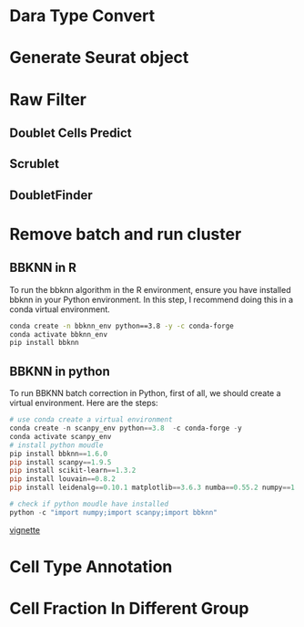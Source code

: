 # Dara Type Convert

# Generate Seurat object

# Raw Filter

## Doublet Cells Predict

## Scrublet

## DoubletFinder

# Remove batch and run cluster

## BBKNN in R

To run the bbknn algorithm in the R environment, ensure you have installed bbknn in your Python environment. In this step, I recommend doing this in a conda virtual environment.

```bash
conda create -n bbknn_env python==3.8 -y -c conda-forge
conda activate bbknn_env
pip install bbknn
```

## BBKNN in python

To run BBKNN batch correction in Python, first of all, we should create a virtual environment. Here are the steps:

```powershell
# use conda create a virtual environment
conda create -n scanpy_env python==3.8  -c conda-forge -y
conda activate scanpy_env
# install python moudle
pip install bbknn==1.6.0
pip install scanpy==1.9.5
pip install scikit-learn==1.3.2
pip install louvain==0.8.2
pip install leidenalg==0.10.1 matplotlib==3.6.3 numba==0.55.2 numpy==1.21.6 palantir==1.0.1 pandas==1.3.5

# check if python moudle have installed 
python -c "import numpy;import scanpy;import bbknn"
```

[vignette](vignette/run_bbknn_python.md)

# Cell Type Annotation

# Cell Fraction In Different Group
